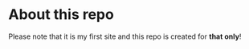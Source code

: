 # About this repo

Please note that it is my first site and this repo is created for **that only**!
